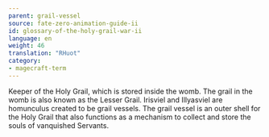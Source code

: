 ```yaml
---
parent: grail-vessel
source: fate-zero-animation-guide-ii
id: glossary-of-the-holy-grail-war-ii
language: en
weight: 46
translation: "RHuot"
category:
- magecraft-term
---
```


Keeper of the Holy Grail, which is stored inside the womb. The grail in the womb is also known as the Lesser Grail. Irisviel and Illyasviel are homunculus created to be grail vessels. The grail vessel is an outer shell for the Holy Grail that also functions as a mechanism to collect and store the souls of vanquished Servants.
